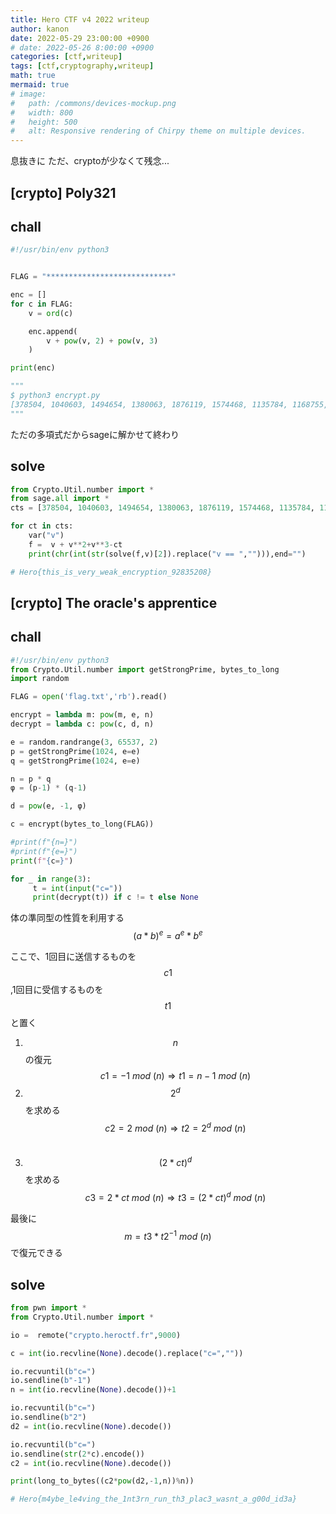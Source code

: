 ```yaml
---
title: Hero CTF v4 2022 writeup
author: kanon
date: 2022-05-29 23:00:00 +0900
# date: 2022-05-26 8:00:00 +0900
categories: [ctf,writeup]
tags: [ctf,cryptography,writeup]
math: true
mermaid: true
# image:
#   path: /commons/devices-mockup.png
#   width: 800
#   height: 500
#   alt: Responsive rendering of Chirpy theme on multiple devices.
---
```


息抜きに
ただ、cryptoが少なくて残念...


##  \[crypto\] Poly321 

## chall

```python
#!/usr/bin/env python3


FLAG = "****************************"

enc = []
for c in FLAG:
    v = ord(c)

    enc.append(
        v + pow(v, 2) + pow(v, 3)
    )

print(enc)

"""
$ python3 encrypt.py
[378504, 1040603, 1494654, 1380063, 1876119, 1574468, 1135784, 1168755, 1534215, 866495, 1168755, 1534215, 866495, 1657074, 1040603, 1494654, 1786323, 866495, 1699439, 1040603, 922179, 1236599, 866495, 1040603, 1343210, 980199, 1494654, 1786323, 1417584, 1574468, 1168755, 1380063, 1343210, 866495, 188499, 127550, 178808, 135303, 151739, 127550, 112944, 178808, 1968875]
"""
```
ただの多項式だからsageに解かせて終わり

## solve

```python
from Crypto.Util.number import *
from sage.all import *
cts = [378504, 1040603, 1494654, 1380063, 1876119, 1574468, 1135784, 1168755, 1534215, 866495, 1168755, 1534215, 866495, 1657074, 1040603, 1494654, 1786323, 866495, 1699439, 1040603, 922179, 1236599, 866495, 1040603, 1343210, 980199, 1494654, 1786323, 1417584, 1574468, 1168755, 1380063, 1343210, 866495, 188499, 127550, 178808, 135303, 151739, 127550, 112944, 178808, 1968875]

for ct in cts:
    var("v")
    f =  v + v**2+v**3-ct
    print(chr(int(str(solve(f,v)[2]).replace("v == ",""))),end="")

# Hero{this_is_very_weak_encryption_92835208}
```


##  \[crypto\] The oracle's apprentice
## chall

```python
#!/usr/bin/env python3
from Crypto.Util.number import getStrongPrime, bytes_to_long
import random

FLAG = open('flag.txt','rb').read()

encrypt = lambda m: pow(m, e, n)
decrypt = lambda c: pow(c, d, n)

e = random.randrange(3, 65537, 2)
p = getStrongPrime(1024, e=e)
q = getStrongPrime(1024, e=e)

n = p * q
φ = (p-1) * (q-1)

d = pow(e, -1, φ)

c = encrypt(bytes_to_long(FLAG))

#print(f"{n=}")
#print(f"{e=}")
print(f"{c=}")

for _ in range(3):
     t = int(input("c="))
     print(decrypt(t)) if c != t else None

```

体の準同型の性質を利用する
$$(a*b)^e=a^e*b^e$$

ここで、1回目に送信するものを$$c1$$,1回目に受信するものを$$t1$$と置く

1. $$n$$の復元 $$c1=-1 \ mod \ (n) ⇒ t1=n-1 \ mod \ (n)$$
2. $$2^d$$を求める $$c2=2\ mod\ (n) ⇒ t2=2^d \ mod \ (n)$$　
3. $$(2*ct)^d$$を求める $$c3=2*ct \ mod \ (n) ⇒ t3=(2*ct)^d \ mod \ (n)$$


最後に
$$m = t3*t2^{-1} \ mod \ (n)$$で復元できる

## solve

```python
from pwn import *
from Crypto.Util.number import *

io =  remote("crypto.heroctf.fr",9000)

c = int(io.recvline(None).decode().replace("c=",""))

io.recvuntil(b"c=")
io.sendline(b"-1")
n = int(io.recvline(None).decode())+1

io.recvuntil(b"c=")
io.sendline(b"2")
d2 = int(io.recvline(None).decode())

io.recvuntil(b"c=")
io.sendline(str(2*c).encode())
c2 = int(io.recvline(None).decode())

print(long_to_bytes((c2*pow(d2,-1,n))%n))

# Hero{m4ybe_le4ving_the_1nt3rn_run_th3_plac3_wasnt_a_g00d_id3a}

```


